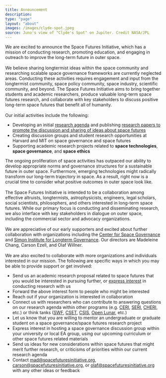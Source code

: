 ```yaml
---
title: Announcement
description:
type: "page"
layout: "about"
images: /images/clyde-spot.jpeg
source: Juno's view of "Clyde's Spot" on Jupiter. Credit NASA/JPL
---
```


We are excited to announce the Space Futures Initiative, which has a mission of conducting research, promoting education, and engaging in outreach to improve the long-term future in outer space.\
\
We believe sharing longtermist ideas within the space community and researching scalable space governance frameworks are currently neglected areas. Conducting these activities requires engagement and input from the longtermist community, space policy community, space industry, scientific community, and beyond. The Space Futures Initiative aims to bring together students and academic researchers, produce valuable long-term space futures research, and collaborate with key stakeholders to discuss positive long-term space futures that benefit all of humanity.\
\
Our initial activities include the following:

* Developing an initial [research agenda](https://spacefuturesinitiative.org/research-agenda/) and publishing  [research papers to promote the discussion and sharing of ideas about space futures](https://spacefuturesinitiative.org/papers/)
* Creating discussion groups and student research opportunities at Harvard and MIT on space governance and space futures
* Supporting academic research projects related to **space technologies**, **space governance**, and **space ethics**

The ongoing proliferation of space activities has outpaced our ability to develop appropriate norms and governance structures for a sustainable future in outer space. Furthermore, emerging technologies might radically transform our long-term trajectory in space. As a result, right now is a crucial time to consider what positive outcomes in outer space look like.\
\
The Space Futures Initiative is intended to be a collaboration among effective altruists, longtermists, astrophysicists, engineers, legal scholars, social scientists, philosophers, and others interested in long-term space futures. While our primary focus is conducting and disseminating research, we also interface with key stakeholders in dialogue on outer space, including the commercial sector and advocacy organizations.\
\
We are appreciative of our early supporters and excited about further collaboration with organizations including the [Center for Space Governance](https://governance.space/) and [Simon Institute for Longterm Governance](https://www.simoninstitute.ch/). Our directors are Madeleine Chang, Carson Ezell, and Olaf Willner.\
\
We are also excited to collaborate with more organizations and individuals interested in our mission. The following are specific ways in which you may be able to provide support or get involved:

* Send us an academic research proposal related to space futures that you would be interested in pursuing further, or [express interest](https://forms.gle/mRKE2KDxMforiFqZ6) in conducting research with us
* Forward the above interest form to people who might be interested
* Reach out if your organization is interested in collaboration
* Connect us with researchers who can contribute to answering questions on our research agenda within other programs (e.g. [CERI](https://www.camxrisk.org/), [SERI](https://cisac.fsi.stanford.edu/stanford-existential-risks-initiative/content/stanford-existential-risks-initiative), [CHERI](https://effectivealtruism.ch/swiss-existential-risk-initiative), etc.) or think tanks ([SWF](https://swfound.org/), [CSET](https://cset.georgetown.edu/), [CSIS](https://www.csis.org/), [Open Lunar](https://www.openlunar.org/), etc.)
* Let us know that you are willing to mentor an undergraduate or graduate student on a space governance/space futures research project
* Express interest in hosting a space governance discussion group within your university or local EA group, using our upcoming curriculum or other space futures related materials
* Send us ideas for new considerations within space futures that might merit further research, or criticisms of priorities within our current research agenda
* Contact [mad@spacefuturesinitiative.org](mailto:mad@spacefuturesinitiative.org), [carson@spacefuturesinitiative.org](mailto:carson@spacefuturesinitiative.org), or [olaf@spacefuturesinitiative.org](mailto:olaf@spacefuturesinitiative.org) with any other ideas or feedback